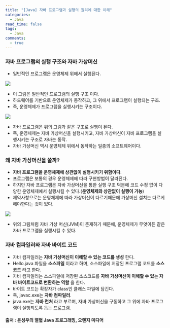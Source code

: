 ```yaml
---
title: "[Java] 자바 프로그램과 실행의 원리에 대한 이해"
categories:
  - Java
read_time: false
tags:
  - Java
comments:
  - true
---
```


### 자바 프로그램의 실행 구조와 자바 가상머신
* 일반적인 프로그램은 운영체제 위에서 실행된다.

![](/assets/img/java/1911051.png)

* 이 그림은 일반적인 프로그램의 실행 구조 이다.
* 하드웨어를 기반으로 운영체제가 동작하고, 그 위에서 프로그램이 실행되는 구조.
* 즉, 운영체제가 프로그램을 실행시키는 구조이다.

![](/assets/img/java/1911052.png)

* 자바 프로그램은 위의 그림과 같은 구조로 실행이 된다.
* 즉, 운영체제는 자바 가상머신을 실행시키고, 자바 가상머신이 자바 프로그램을 실행시키는 구조로 자바는 동작.
* 자바 가상머신 역시 운영체제 위에서 동작하는 일종의 소프트웨어이다.

### 왜 자바 가상머신을 쓸까?
* __자바 프로그램을 운영체제에 상관없이 실행시키기 위함이다__.
* 프로그램은 보통의 경우 운영체제에 따라 구현방법이 달라진다.
* 하지만 자바 프로그램은 자바 가상머신을 통한 실행 구조 덕분에 코드 수정 없이 다양한 운영체제에서 실행시킬 수 있다.(__운영체제와 상관없이 실행이 가능__)
* 제약사항으로는 운영체제에 따라 가상머신이 다르기때문에 가상머신 설치는 다르게 해야한다는 것이 있다.

![](/assets/img/java/1911053.png)

* 위의 그림처럼 자바 가상 머신(JVM)이 존재하기 때문에, 운영체제가 무엇이든 같은 자바 프로그램을 실행시킬 수 있다.

### 자바 컴파일러와 자바 바이트 코드
* 자바 컴파일러는 __자바 가상머신이 이해할 수 있는 코드를 생성__ 한다.
* Hello.java 파일을 __소스파일__ 이라고 하며, 소스파일에 저장된 프로그램 코드를 __소스코드__ 라고 한다.
* 자바 컴파일러는 소스파일에 저장된 소스코드를 __자바 가상머신이 이해할 수 있는 자바 바이트코드로 변환하는 역할__ 을 한다.
* 바이트 코드는 확장자가 class인 클래스 파일에 담긴다.
* 즉, javac.exe는 __자바 컴파일러__.
* java.exe는 __자바 런처__ 라고 부르며, 자바 가상머신을 구동하고 그 위에 자바 프로그램이 실행되도록 돕는 프로그램.

#### 출처 : 윤성우의 열혈 Java 프로그래밍, 오렌지 미디어

